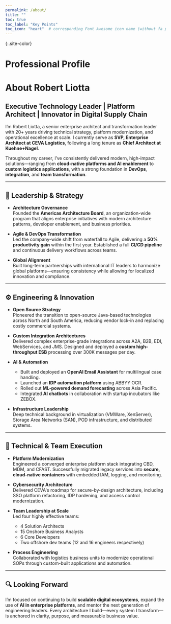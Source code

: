 ```yaml
---
permalink: /about/
title: ""
toc: true
toc_label: "Key Points"
toc_icon: "heart"  # corresponding Font Awesome icon name (without fa prefix)
---
```


{:.site-color}
# Professional Profile

# About Robert Liotta

## Executive Technology Leader | Platform Architect | Innovator in Digital Supply Chain

I’m Robert Liotta, a senior enterprise architect and transformation leader with 20+ years driving technical strategy, platform modernization, and operational excellence at scale. I currently serve as **SVP, Enterprise Architect at CEVA Logistics**, following a long tenure as **Chief Architect at Kuehne+Nagel**.

Throughout my career, I’ve consistently delivered modern, high-impact solutions—ranging from **cloud-native platforms and AI enablement** to **custom logistics applications**, with a strong foundation in **DevOps**, **integration**, and **team transformation**.

---

## 🧠 Leadership & Strategy

- **Architecture Governance**  
  Founded the **Americas Architecture Board**, an organization-wide program that aligns enterprise initiatives with modern architecture patterns, developer enablement, and business priorities.

- **Agile & DevOps Transformation**  
  Led the company-wide shift from waterfall to Agile, delivering a **50% productivity gain** within the first year. Established a full **CI/CD pipeline** and continuous delivery workflows across teams.

- **Global Alignment**  
  Built long-term partnerships with international IT leaders to harmonize global platforms—ensuring consistency while allowing for localized innovation and compliance.

---

## ⚙️ Engineering & Innovation

- **Open Source Strategy**  
  Pioneered the transition to open-source Java-based technologies across North and South America, reducing vendor lock-in and replacing costly commercial systems.

- **Custom Integration Architectures**  
  Delivered complex enterprise-grade integrations across A2A, B2B, EDI, WebServices, and JMS. Designed and deployed a **custom high-throughput ESB** processing over 300K messages per day.

- **AI & Automation**  
  - Built and deployed an **OpenAI Email Assistant** for multilingual case handling.  
  - Launched an **IDP automation platform** using ABBYY OCR.  
  - Rolled out **ML-powered demand forecasting** across Asia Pacific.  
  - Integrated **AI chatbots** in collaboration with startup incubators like ZEBOX.

- **Infrastructure Leadership**  
  Deep technical background in virtualization (VMWare, XenServer), Storage Area Networks (SAN), POD infrastructure, and distributed systems.

---

## 🔧 Technical & Team Execution

- **Platform Modernization**  
  Engineered a converged enterprise platform stack integrating CBD, MDM, and CFAST. Successfully migrated legacy services into **secure, cloud-native containers** with embedded IAM, logging, and monitoring.

- **Cybersecurity Architecture**  
  Delivered CEVA's roadmap for secure-by-design architecture, including SSO platform refactoring, IDP hardening, and access control modernization.

- **Team Leadership at Scale**  
  Led four highly effective teams:  
  - 4 Solution Architects  
  - 15 Onshore Business Analysts  
  - 6 Core Developers  
  - Two offshore dev teams (12 and 16 engineers respectively)

- **Process Engineering**  
  Collaborated with logistics business units to modernize operational SOPs through custom-built applications and automation.

---

## 🔍 Looking Forward

I’m focused on continuing to build **scalable digital ecosystems**, expand the use of **AI in enterprise platforms**, and mentor the next generation of engineering leaders. Every architecture I build—every system I transform—is anchored in clarity, purpose, and measurable business value.


